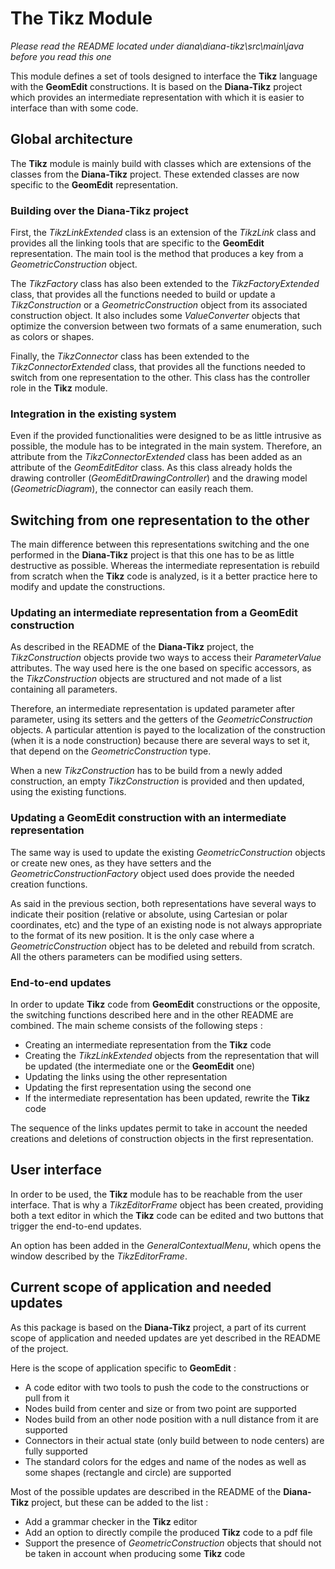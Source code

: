 # The Tikz Module
*Please read the README located under diana\diana-tikz\src\main\java before you read this one*

This module defines a set of tools designed to interface the **Tikz** language with the **GeomEdit** constructions. It is based on the **Diana-Tikz** project which provides an intermediate representation with which it is easier to interface than with some code.


## Global architecture

The **Tikz** module is mainly build with classes which are extensions of the classes from the **Diana-Tikz** project. These extended classes are now specific to the **GeomEdit** representation.

### Building over the **Diana-Tikz** project

First, the *TikzLinkExtended* class is an extension of the *TikzLink* class and provides all the linking tools that are specific to the **GeomEdit** representation. The main tool is the method that produces a key from a *GeometricConstruction* object.

The *TikzFactory* class has also been extended to the *TikzFactoryExtended* class, that provides all the functions needed to build or update a *TikzConstruction* or a *GeometricConstruction* object from its associated construction object. It also includes some *ValueConverter* objects that optimize the conversion between two formats of a same enumeration, such as colors or shapes.

Finally, the *TikzConnector* class has been extended to the *TikzConnectorExtended* class, that provides all the functions needed to switch from one representation to the other. This class has the controller role in the **Tikz** module.
 
### Integration in the existing system

Even if the provided functionalities were designed to be as little intrusive as possible, the module has to be integrated in the main system. Therefore, an attribute from the *TikzConnectorExtended* class has been added as an attribute of the *GeomEditEditor* class. As this class already holds the drawing controller (*GeomEditDrawingController*) and the drawing model (*GeometricDiagram*), the connector can easily reach them.


## Switching from one representation to the other

The main difference between this representations switching and the one performed in the **Diana-Tikz** project is that this one has to be as little destructive as possible. Whereas the intermediate representation is rebuild from scratch when the **Tikz** code is analyzed, is it a better practice here to modify and update the constructions.

### Updating an intermediate representation from a **GeomEdit** construction

As described in the README of the **Diana-Tikz** project, the *TikzConstruction* objects provide two ways to access their *ParameterValue* attributes. The way used here is the one based on specific accessors, as the *TikzConstruction* objects are structured and not made of a list containing all parameters.

Therefore, an intermediate representation is updated parameter after parameter, using its setters and the getters of the *GeometricConstruction* objects. A particular attention is payed to the localization of the construction (when it is a node construction) because there are several ways to set it, that depend on the *GeometricConstruction* type.

When a new *TikzConstruction* has to be build from a newly added construction, an empty *TikzConstruction* is provided and then updated, using the existing functions.

### Updating a **GeomEdit** construction with an intermediate representation

The same way is used to update the existing *GeometricConstruction* objects or create new ones, as they have setters and the *GeometricConstructionFactory* object used does provide the needed creation functions.

As said in the previous section, both representations have several ways to indicate their position (relative or absolute, using Cartesian or polar coordinates, etc) and the type of an existing node is not always appropriate to the format of its new position. It is the only case where a *GeometricConstruction* object has to be deleted and rebuild from scratch. All the others parameters can be modified using setters.

### End-to-end updates

In order to update **Tikz** code from **GeomEdit** constructions or the opposite, the switching functions described here and in the other README are combined. The main scheme consists of the following steps :
* Creating an intermediate representation from the **Tikz** code
* Creating the *TikzLinkExtended* objects from the representation that will be updated (the intermediate one or the **GeomEdit** one)
* Updating the links using the other representation
* Updating the first representation using the second one
* If the intermediate representation has been updated, rewrite the **Tikz** code

The sequence of the links updates permit to take in account the needed creations and deletions of construction objects in the first representation.


## User interface

In order to be used, the **Tikz** module has to be reachable from the user interface. That is why a *TikzEditorFrame* object has been created, providing both a text editor in which the **Tikz** code can be edited and two buttons that trigger the end-to-end updates.

An option has been added in the *GeneralContextualMenu*, which opens the window described by the *TikzEditorFrame*.


## Current scope of application and needed updates

As this package is based on the **Diana-Tikz** project, a part of its current scope of application and needed updates are yet described in the README of the project.

Here is the scope of application specific to **GeomEdit** :
* A code editor with two tools to push the code to the constructions or pull from it
* Nodes build from center and size or from two point are supported
* Nodes build from an other node position with a null distance from it are supported
* Connectors in their actual state (only build between to node centers) are fully supported
* The standard colors for the edges and name of the nodes as well as some shapes (rectangle and circle) are supported

Most of the possible updates are described in the README of the **Diana-Tikz** project, but these can be added to the list :
* Add a grammar checker in the **Tikz** editor
* Add an option to directly compile the produced **Tikz** code to a pdf file
* Support the presence of *GeometricConstruction* objects that should not be taken in account when producing some **Tikz** code